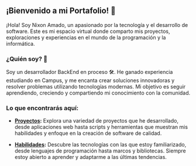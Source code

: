 ## ¡Bienvenido a mi Portafolio! 👋

¡Hola! Soy Nixon Amado, un apasionado por la tecnología y el desarrollo de software. Este es mi espacio virtual donde comparto mis proyectos, exploraciones y experiencias en el mundo de la programación y la informática.

### ¿Quién soy? 🚀

Soy un desarrollador BackEnd en proceso 🛠️. He ganado experiencia estudiando en Campus, y me encanta crear soluciones innovadoras y resolver problemas utilizando tecnologías modernas. Mi objetivo es seguir aprendiendo, creciendo y compartiendo mi conocimiento con la comunidad.

### Lo que encontrarás aquí:

- **[Proyectos](#proyectos):** Explora una variedad de proyectos que he desarrollado, desde aplicaciones web hasta scripts y herramientas que muestran mis habilidades y enfoque en la creación de software de calidad.

- **[Habilidades](#habilidades):** Descubre las tecnologías con las que estoy familiarizado, desde lenguajes de programación hasta marcos y bibliotecas. Siempre estoy abierto a aprender y adaptarme a las últimas tendencias.
